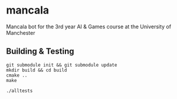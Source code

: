 # mancala
Mancala bot for the 3rd year AI &amp; Games course at the University of Manchester

## Building & Testing
```
git submodule init && git submodule update
mkdir build && cd build
cmake ..
make

./alltests
```
